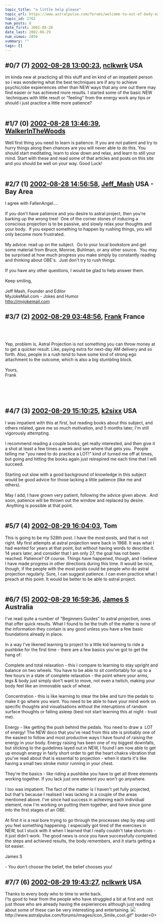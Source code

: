 ```yaml
---
topic_title: "a little help please"
topic_url: https://www.astralpulse.com/forums/welcome-to-out-of-body-experiences!/a-little-help-please
topic_id: 1762
num_posts: 8
date_first: 2002-08-28
date_last: 2002-08-29
num_views: 2850
summary: ""
tags: []
---
```


## \#0/7 (7) [2002-08-28 13:00:23](https://www.astralpulse.com/forums/index.php?msg=117497), [nclkwrk](https://www.astralpulse.com/forums/profile/?u=983) USA ##
<section>
im kinda new at practicing all this stuff and im kind of an impatient person so i was wondering what the best techniques are if any to achieve psychic/obe expieriences other than NEW ways that any one out there may find easier or has achieved more results. I started some of the basic NEW  techniques with little result or "feeling" from the energy work any tips or should i just practice a little more patience?
<br>
<br>
</section>

## \#1/7 (0) [2002-08-28 13:46:39](https://www.astralpulse.com/forums/index.php?msg=11364), [WalkerInTheWoods](https://www.astralpulse.com/forums/profile/?u=404)  ##
<section>
Well first thing you need to learn is patience. If you are not patient and try to hurry things along then chances are you will never able to do this. You should start meditating, learn to slow down and relax, and learn to still your mind. Start with these and read some of that articles and posts on this site and you should be well on your way. Good Luck!
<br>
<br>
</section>

## \#2/7 (1) [2002-08-28 14:56:58](https://www.astralpulse.com/forums/index.php?msg=11366), [Jeff_Mash](https://www.astralpulse.com/forums/profile/?u=867) USA - Bay Area ##
<section>
I agree with FallenAngel....
<br>
<br>
If you don't have patience and you desire to astral project, then you're barking up the wrong tree!  One of the corner stones of inducing a conscious projection is to be passive, and slowly relax your thoughts and your body.  If you expect something to happen by rushing things, you will only become more frustrated.
<br>
<br>
My advice: read up on the subject.  Go to your local bookstore and get some material from Bruce, Monroe, Buhlman, or any other source.  You may be surprised at how much progress you make simply by constantly reading and thinking about OBE's.  Just don't try to rush things.
<br>
<br>
If you have any other questions, I would be glad to help answer them.
<br>
<br>
Keep smiling,
<br>
<br>
Jeff Mash, Founder and Editor
<br>
MyJokeMail.com - Jokes and Humor
<br>
<a class="bbc_link" href="http://myjokemail.com" rel="noopener" target="_blank">
 http://myjokemail.com
</a>
</section>

## \#3/7 (2) [2002-08-29 03:48:56](https://www.astralpulse.com/forums/index.php?msg=11396), [Frank](https://www.astralpulse.com/forums/profile/?u=359) France ##
<section>
<br>
<br>
<br>
Yep, problem is, Astral Projection is not something you can throw money at to get a quicker result. Like, paying extra for next-day AM delivery and so forth. Also, people in a rush tend to have some kind of strong ego attachment to the outcome, which is also a big stumbling block.
<br>
<br>
Yours,
<br>
Frank
<br>
<br>
<br>
<br>
<br>
</section>

## \#4/7 (3) [2002-08-29 15:10:25](https://www.astralpulse.com/forums/index.php?msg=11430), [k2sixx](https://www.astralpulse.com/forums/profile/?u=811) USA ##
<section>
I was impatient with this at first, but reading books about this subject, and others related, gave me so much motivation, and 5 months later, I'm still vigorously attempting.
<br>
<br>
I recommend reading a couple books, get really interested, and then give it a shot at least a few times a week and see where that gets you.  People telling me "you need to do practice a LOT!" kind of turned me off at times, but going and hitting the books again just reinspired me each time that I will succeed.
<br>
<br>
Starting out slow with a good background of knowledge in this subject would be good advice for those lacking a little patience (like me and others).
<br>
<br>
May I add, I have grown very patient, following the advice given above.  And soon, patience will be thrown out the window and replaced by desire.  Anything is possible at that point.
<br>
<br>
</section>

## \#5/7 (4) [2002-08-29 16:04:03](https://www.astralpulse.com/forums/index.php?msg=11435), Tom  ##
<section>
This is going to be my 528th post. I have the most posts, and that is not right. My first attempts at astral projection were back in 1988. It was what I had wanted for years at that point, but without having words to describe it. 14 years later, and consider that I am only 27, the goal has not been reached. Patience? Of course. Things have happened, though, and I believe I have made progress in other directions during this time. It would be nice, though, if the people with the most posts could be people who do astral projection regularly. Sure, I can suggest patience. I can even practice what I preach at this point. It would be better to be able to astral project.
<br>
<br>
</section>

## \#6/7 (5) [2002-08-29 16:59:36](https://www.astralpulse.com/forums/index.php?msg=11439), [James S](https://www.astralpulse.com/forums/profile/?u=759) Australia ##
<section>
I've read quite a number of "Beginners Guides" to astral projection, ones that offer quick results. What I found to be the truth of the matter is none of the information they contain is any good unless you have a few basic foundations already in place.
<br>
<br>
In a way I've likened learning to project to a little kid learning to ride a pushbike for the first time - there are a few basics you've got to get the hang of:
<br>
<br>
Complete and total relaxation - this I compare to learning to stay upright and balance on two wheels. You have to be able to sit comfortably for up to a few hours in a state of complete relaxation - the point where your arms, legs &amp; body just simply don't want to move, not even a twitch, making your body feel like an immovable sack of wheat.
<br>
<br>
Concentration - this is like learning to stear the bike and turn the pedals to make it go where you want. You need to be able to have your mind work on specific thoughts and visualisations without the interuptions of random surface thoughts or falling asleep (best not start learning this at night - trust me).
<br>
<br>
Energy - like getting the push behind the pedals. You need to draw a  LOT of energy! The NEW doco that you've read from this site is probably one of the easiest to follow and most productive ways I have found of raising the energy in your body. Energy raising has been one of my biggest downfalls, but sticking to the guidelines layed out in NEW, I found I am now able to get up enough energy in fairly short order to get the heart chakra vibration that you've read about that is essential to projection - when it starts it's like having a small two stroke motor running in your chest.
<br>
<br>
They're the basics - like riding a pushbike you have to get all three elements working together. If you lack just one element you won't go anywhere.
<br>
<br>
I too was impatient. The fact of the matter is I haven't yet fully projected, but that's because I realised I was lacking in a couple of the areas mentioned above. I've since had success in achieving each individual element, now I'm working on putting them together, and have since gone into the first stages of an OBE.
<br>
<br>
At first it is a real bore trying to go through the processes step by step until you feel something happening. I especially got tired of the exercises in NEW, but I stuck with it when I learned that I really couldn't take shortcuts - it just didn't work. The good news is once you have successfully completed the steps and achieved results, the body remembers, and it starts getting a lot easier.
<br>
<br>
James S
<br>
<br>
- You don't choose the belief, the belief chooses you!
</section>

## \#7/7 (6) [2002-08-29 19:43:27](https://www.astralpulse.com/forums/index.php?msg=11442), [nclkwrk](https://www.astralpulse.com/forums/profile/?u=983) USA ##
<section>
Thanks to every body who to time to write back.
<br>
I'ts good to hear from the people who have struggled a bit at first and  not just those who are already having the expieriences although just reading about some of these can be very interestiing and entertaining.
<img class="bbc_link" href="http://www.astralpulse.com/forums/images/icon_Smile_cool.gif" rel="noopener" src='"&lt;a' target="_blank"/>
http://www.astralpulse.com/forums/images/icon_Smile_cool.gif" border=0&gt;
<br>
<br>
</section>